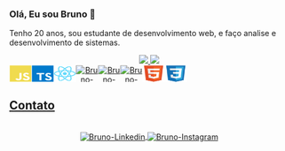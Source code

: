 ### Olá, Eu sou Bruno 👋

Tenho 20 anos, sou estudante de desenvolvimento web, e faço analise e desenvolvimento de sistemas.

<div align="center">
  <a href="https://github.com/BrunoPereira787">
  <img height="180em" src="https://github-readme-stats.vercel.app/api?username=BrunoPereira787&show_icons=true&theme=dark&include_all_commits=true&count_private=true"/>
  <img height="180em" src="https://github-readme-stats.vercel.app/api/top-langs/?username=BrunoPereira787&layout=compact&langs_count=7&theme=dark"/>
</div>
<div align="center" style="display: flex"><br>
  <img align="center" alt="Bruno-Js" height="30" width="40" src="https://raw.githubusercontent.com/devicons/devicon/master/icons/javascript/javascript-plain.svg">
   <img align="center" alt="Bruno-Ts" height="30" width="40" src="https://raw.githubusercontent.com/devicons/devicon/master/icons/typescript/typescript-plain.svg">
  <img align="center" alt="Bruno-React" height="30" width="40" src="https://raw.githubusercontent.com/devicons/devicon/master/icons/react/react-original.svg">
  <img align="center" alt="Bruno-Nodejs" height="30" width="40" src="https://cdn.jsdelivr.net/gh/devicons/devicon/icons/nodejs/nodejs-original.svg" />
  <img align="center" alt="Bruno-Mysql" height="30" width="40" src="https://cdn.jsdelivr.net/gh/devicons/devicon/icons/mysql/mysql-plain.svg" />
  <img align="center" alt="Bruno-MongoDb" height="30" width="40" src="https://cdn.jsdelivr.net/gh/devicons/devicon/icons/mongodb/mongodb-original.svg" />
  <img align="center" alt="Bruno-HTML" height="30" width="40" src="https://raw.githubusercontent.com/devicons/devicon/master/icons/html5/html5-original.svg">
  <img align="center" alt="Bruno-CSS" height="30" width="40" src="https://raw.githubusercontent.com/devicons/devicon/master/icons/css3/css3-original.svg">
</div>

## Contato

 <div align="center"><br>
    <a href="https://www.linkedin.com/in/bruno-pereira-a11269203/">
      <img align="center" alt="Bruno-Linkedin" height="30" width="110" src="https://img.shields.io/badge/LinkedIn-0077B5?style=for-the-badge&logo=linkedin&logoColor=white">
    </a>
    <a href="https://www.instagram.com/bruno.sousa111"/>
      <img align="center" alt="Bruno-Instagram" height="30" width="110" src="https://img.shields.io/badge/Instagram-E4405F?style=for-the-badge&logo=instagram&logoColor=white">
    </a>
  </div>
